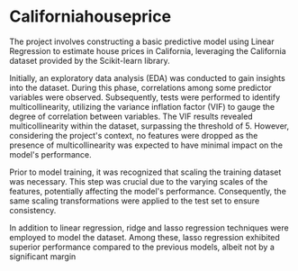 # Californiahouseprice
The project involves constructing a basic predictive model using Linear Regression to estimate house prices in California, leveraging the California dataset provided by the Scikit-learn library.

Initially, an exploratory data analysis (EDA) was conducted to gain insights into the dataset. During this phase, correlations among some predictor variables were observed. Subsequently, tests were performed to identify multicollinearity, utilizing the variance inflation factor (VIF) to gauge the degree of correlation between variables. The VIF results revealed multicollinearity within the dataset, surpassing the threshold of 5. However, considering the project's context, no features were dropped as the presence of multicollinearity was expected to have minimal impact on the model's performance.

Prior to model training, it was recognized that scaling the training dataset was necessary. This step was crucial due to the varying scales of the features, potentially affecting the model's performance. Consequently, the same scaling transformations were applied to the test set to ensure consistency.

In addition to linear regression, ridge and lasso regression techniques were employed to model the dataset. Among these, lasso regression exhibited superior performance compared to the previous models, albeit not by a significant margin

